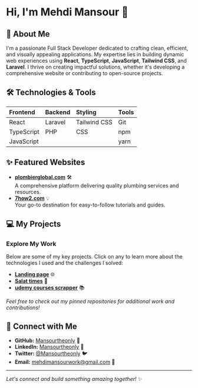 # Hi, I'm Mehdi Mansour 👋

## 🚀 About Me

I'm a passionate Full Stack Developer dedicated to crafting clean, efficient, and visually appealing applications. My expertise lies in building dynamic web experiences using **React**, **TypeScript**, **JavaScript**, **Tailwind CSS**, and **Laravel**. I thrive on creating impactful solutions, whether it's developing a comprehensive website or contributing to open-source projects.

## 🛠️ Technologies & Tools

| Frontend | Backend | Styling | Tools |
| :------- | :------ | :------ | :---- |
| React    | Laravel | Tailwind CSS | Git |
| TypeScript | PHP     | CSS     | npm |
| JavaScript |         |         | yarn |

## ✨ Featured Websites

- **[plombierglobal.com](https://plombierglobal.com )** 🛠️  
  A comprehensive platform delivering quality plumbing services and resources.
- **[7how2.com](https://7how2.com )** 💡  
  Your go-to destination for easy-to-follow tutorials and guides.

## 💻 My Projects

### Explore My Work
Below are some of my key projects. Click on any to learn more about the technologies I used and the challenges I solved:

- **[Landing page](https://github.com/Mansourtheonly/landing-page )** 🌐 
- **[Salat times](https://github.com/Mansourtheonly/my-prayer )** 🕌 
- **[udemy courses scrapper](https://github.com/Mansourtheonly/UdemyCourseScraper )** 📚 

*Feel free to check out my pinned repositories for additional work and contributions!*

## 🤝 Connect with Me

- **GitHub:** [Mansourtheonly](https://github.com/Mansourtheonly/landing-page ) 🐙
- **LinkedIn:** [Mansourtheonly](https://www.linkedin.com/in/mehdimansour/ ) 💼 
- **Twitter:** [@Mansourtheonly](https://twitter.com/Mansourtheonly ) 🐦
- **Email:** [mehdimansourwork@gmail.com](mailto:mehdimansourwork@gmail.com) 📧 

---

*Let's connect and build something amazing together!* ✨
